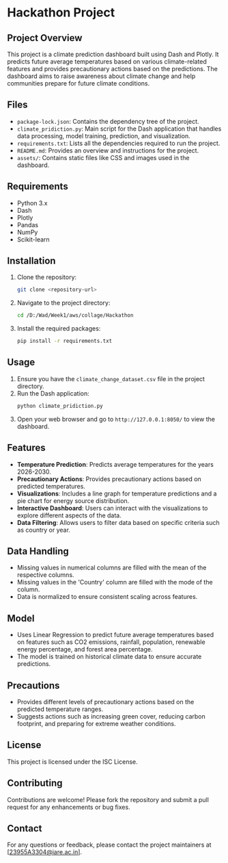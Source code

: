 # Hackathon Project

## Project Overview
This project is a climate prediction dashboard built using Dash and Plotly. It predicts future average temperatures based on various climate-related features and provides precautionary actions based on the predictions. The dashboard aims to raise awareness about climate change and help communities prepare for future climate conditions.

## Files
- `package-lock.json`: Contains the dependency tree of the project.
- `climate_pridiction.py`: Main script for the Dash application that handles data processing, model training, prediction, and visualization.
- `requirements.txt`: Lists all the dependencies required to run the project.
- `README.md`: Provides an overview and instructions for the project.
- `assets/`: Contains static files like CSS and images used in the dashboard.

## Requirements
- Python 3.x
- Dash
- Plotly
- Pandas
- NumPy
- Scikit-learn

## Installation
1. Clone the repository:
    ```bash
    git clone <repository-url>
    ```
2. Navigate to the project directory:
    ```bash
    cd /D:/Wad/Week1/aws/collage/Hackathon
    ```
3. Install the required packages:
    ```bash
    pip install -r requirements.txt
    ```

## Usage
1. Ensure you have the `climate_change_dataset.csv` file in the project directory.
2. Run the Dash application:
    ```bash
    python climate_pridiction.py
    ```
3. Open your web browser and go to `http://127.0.0.1:8050/` to view the dashboard.

## Features
- **Temperature Prediction**: Predicts average temperatures for the years 2026-2030.
- **Precautionary Actions**: Provides precautionary actions based on predicted temperatures.
- **Visualizations**: Includes a line graph for temperature predictions and a pie chart for energy source distribution.
- **Interactive Dashboard**: Users can interact with the visualizations to explore different aspects of the data.
- **Data Filtering**: Allows users to filter data based on specific criteria such as country or year.

## Data Handling
- Missing values in numerical columns are filled with the mean of the respective columns.
- Missing values in the 'Country' column are filled with the mode of the column.
- Data is normalized to ensure consistent scaling across features.

## Model
- Uses Linear Regression to predict future average temperatures based on features such as CO2 emissions, rainfall, population, renewable energy percentage, and forest area percentage.
- The model is trained on historical climate data to ensure accurate predictions.

## Precautions
- Provides different levels of precautionary actions based on the predicted temperature ranges.
- Suggests actions such as increasing green cover, reducing carbon footprint, and preparing for extreme weather conditions.

## License
This project is licensed under the ISC License.

## Contributing
Contributions are welcome! Please fork the repository and submit a pull request for any enhancements or bug fixes.

## Contact
For any questions or feedback, please contact the project maintainers at [23955A3304@iare.ac.in].
